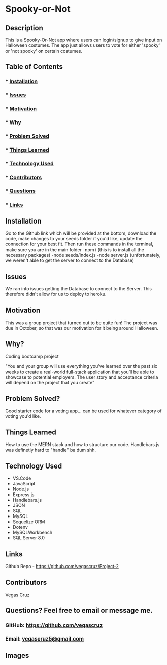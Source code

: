   # Spooky-or-Not

  ## Description
  This is a Spooky-Or-Not app where users can login/signup to give input on Halloween costumes. The app just allows users to vote for either 'spooky' or 'not spooky' on certain costumes. 
  
  ## Table of Contents
  ###  * [Installation](#installation)
  ###  * [Issues](#Issues)
  ###  * [Motivation](#motivation)
  ###  * [Why](#why)
  ###  * [Problem Solved](#problemSolved)
  ###  * [Things Learned](#thingsLearned)
  ###  * [Technology Used](#technologyUsed)
  ###  * [Contributors](#contributionGuidelines)
  ###  * [Questions](#questions)
  ###  * [Links](#links)
  
  ## Installation
  Go to the Github link which will be provided at the bottom, download the code, make changes to your seeds folder if you'd like, update the connection for your best fit. Then run these commands in the terminal, make sure you are in the main folder
  -npm i (this is to install all the necessary packages)
  -node seeds/index.js
  -node server.js (unfortunately, we weren't able to get the server to connect to the Database)
 
  ## Issues
  We ran into issues getting the Database to connect to the Server. This therefore didn't allow for us to deploy to heroku. 

  ## Motivation
  This was a group project that turned out to be quite fun! The project was due in October, so that was our motivation for it being around Halloween.

  ## Why?
  Coding bootcamp project

  "You and your group will use everything you’ve learned over the past six weeks to create a real-world full-stack application that you’ll be able to showcase to potential employers. The user story and acceptance criteria will depend on the project that you create"

  ## Problem Solved?
  Good starter code for a voting app... can be used for whatever category of voting you'd like.  

  ## Things Learned
  How to use the MERN stack and how to structure our code. Handlebars.js was definetly hard to "handle" ba dum shh. 

  ## Technology Used
  * VS.Code
  * JavaScript
  * Node.js
  * Express.js
  * Handlebars.js
  * JSON
  * SQL
  * MySQL
  * Sequelize ORM
  * Dotenv
  * MySQLWorkbench
  * SQL Server 8.0


  ## Links
  Github Repo - https://github.com/vegascruz/Project-2
  
  
  ## Contributors
  Vegas Cruz

  ## Questions? Feel free to email or message me.
  ### GitHub: https://github.com/vegascruz
  ### Email: vegascruz5@gmail.com

  ## Images
